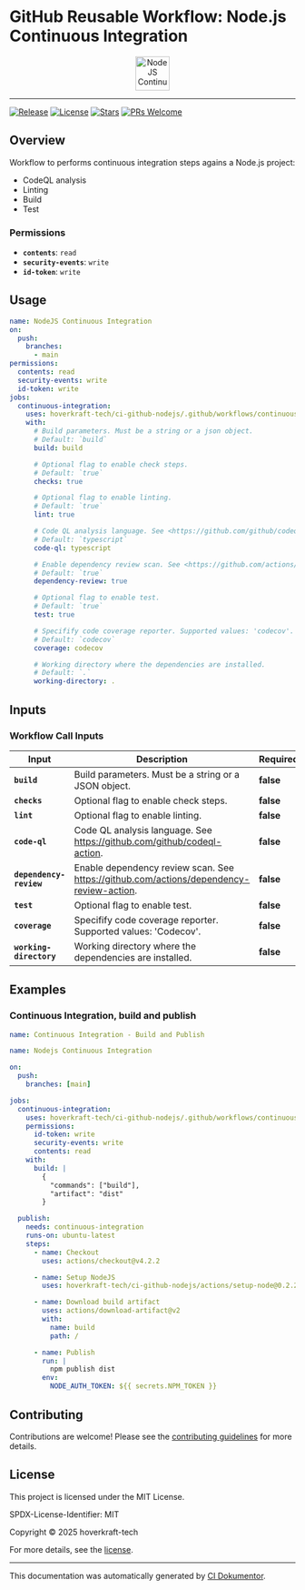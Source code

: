 <!-- header:start -->

# GitHub Reusable Workflow: Node.js Continuous Integration

<div align="center">
  <img src="https://opengraph.githubassets.com/e970d0dbe9ef0b2c9d7908a082cdee394d80b51dbba83dab5821ba6e49341f8d/hoverkraft-tech/ci-github-nodejs" width="60px" align="center" alt="NodeJS Continuous Integration" />
</div>

---

<!-- header:end -->

<!-- badges:start -->

[![Release](https://img.shields.io/github/v/release/hoverkraft-tech/ci-github-nodejs)](https://github.com/hoverkraft-tech/ci-github-nodejs/releases)
[![License](https://img.shields.io/github/license/hoverkraft-tech/ci-github-nodejs)](http://choosealicense.com/licenses/mit/)
[![Stars](https://img.shields.io/github/stars/hoverkraft-tech/ci-github-nodejs?style=social)](https://img.shields.io/github/stars/hoverkraft-tech/ci-github-nodejs?style=social)
[![PRs Welcome](https://img.shields.io/badge/PRs-welcome-brightgreen.svg)](https://github.com/hoverkraft-tech/ci-github-nodejs/blob/main/CONTRIBUTING.md)

<!-- badges:end -->

<!-- overview:start -->

## Overview

Workflow to performs continuous integration steps agains a Node.js project:

- CodeQL analysis
- Linting
- Build
- Test

### Permissions

- **`contents`**: `read`
- **`security-events`**: `write`
- **`id-token`**: `write`

<!-- overview:end -->

<!-- usage:start -->

## Usage

```yaml
name: NodeJS Continuous Integration
on:
  push:
    branches:
      - main
permissions:
  contents: read
  security-events: write
  id-token: write
jobs:
  continuous-integration:
    uses: hoverkraft-tech/ci-github-nodejs/.github/workflows/continuous-integration.yml@1d00c9eb280acbee5df4b4a2087f786e66b13d87 # 0.14.1
    with:
      # Build parameters. Must be a string or a json object.
      # Default: `build`
      build: build

      # Optional flag to enable check steps.
      # Default: `true`
      checks: true

      # Optional flag to enable linting.
      # Default: `true`
      lint: true

      # Code QL analysis language. See <https://github.com/github/codeql-action>.
      # Default: `typescript`
      code-ql: typescript

      # Enable dependency review scan. See <https://github.com/actions/dependency-review-action>.
      # Default: `true`
      dependency-review: true

      # Optional flag to enable test.
      # Default: `true`
      test: true

      # Specifify code coverage reporter. Supported values: 'codecov'.
      # Default: `codecov`
      coverage: codecov

      # Working directory where the dependencies are installed.
      # Default: `.`
      working-directory: .
```

<!-- usage:end -->

<!-- inputs:start -->

## Inputs

### Workflow Call Inputs

| **Input**               | **Description**                                                                           | **Required** | **Type**    | **Default**  |
| ----------------------- | ----------------------------------------------------------------------------------------- | ------------ | ----------- | ------------ |
| **`build`**             | Build parameters. Must be a string or a JSON object.                                      | **false**    | **string**  | `build`      |
| **`checks`**            | Optional flag to enable check steps.                                                      | **false**    | **boolean** | `true`       |
| **`lint`**              | Optional flag to enable linting.                                                          | **false**    | **boolean** | `true`       |
| **`code-ql`**           | Code QL analysis language. See <https://github.com/github/codeql-action>.                 | **false**    | **string**  | `typescript` |
| **`dependency-review`** | Enable dependency review scan. See <https://github.com/actions/dependency-review-action>. | **false**    | **boolean** | `true`       |
| **`test`**              | Optional flag to enable test.                                                             | **false**    | **boolean** | `true`       |
| **`coverage`**          | Specifify code coverage reporter. Supported values: 'Codecov'.                            | **false**    | **string**  | `codecov`    |
| **`working-directory`** | Working directory where the dependencies are installed.                                   | **false**    | **string**  | `.`          |

<!-- inputs:end -->

<!-- secrets:start -->
<!-- secrets:end -->

<!-- outputs:start -->
<!-- outputs:end -->

<!-- examples:start -->

## Examples

### Continuous Integration, build and publish

```yaml
name: Continuous Integration - Build and Publish

name: Nodejs Continuous Integration

on:
  push:
    branches: [main]

jobs:
  continuous-integration:
    uses: hoverkraft-tech/ci-github-nodejs/.github/workflows/continuous-integration.yml@1d00c9eb280acbee5df4b4a2087f786e66b13d87 # 0.14.1
    permissions:
      id-token: write
      security-events: write
      contents: read
    with:
      build: |
        {
          "commands": ["build"],
          "artifact": "dist"
        }

  publish:
    needs: continuous-integration
    runs-on: ubuntu-latest
    steps:
      - name: Checkout
        uses: actions/checkout@v4.2.2

      - name: Setup NodeJS
        uses: hoverkraft-tech/ci-github-nodejs/actions/setup-node@0.2.2

      - name: Download build artifact
        uses: actions/download-artifact@v2
        with:
          name: build
          path: /

      - name: Publish
        run: |
          npm publish dist
        env:
          NODE_AUTH_TOKEN: ${{ secrets.NPM_TOKEN }}
```

<!-- examples:end -->

<!-- contributing:start -->

## Contributing

Contributions are welcome! Please see the [contributing guidelines](https://github.com/hoverkraft-tech/ci-github-nodejs/blob/main/CONTRIBUTING.md) for more details.

<!-- contributing:end -->

<!-- security:start -->
<!-- security:end -->

<!-- license:start -->

## License

This project is licensed under the MIT License.

SPDX-License-Identifier: MIT

Copyright © 2025 hoverkraft-tech

For more details, see the [license](http://choosealicense.com/licenses/mit/).

<!-- license:end -->

<!-- generated:start -->

---

This documentation was automatically generated by [CI Dokumentor](https://github.com/hoverkraft-tech/ci-dokumentor).

<!-- generated:end -->
